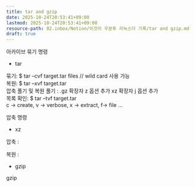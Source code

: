 ```yaml
---
title: tar and gzip
date: 2025-10-24T20:53:41+09:00
lastmod: 2025-10-24T20:53:41+09:00
resource-path: 02.inbox/Notion/이것이 우분투 리눅스다 기록/tar and gzip.md
draft: true
---
```

아카이브 묶기 명령

- tar

묶기: $ tar –cvf target.tar files // wild card 사용 가능  
복원: $ tar –xvf target.tar  
압축 풀기 및 복원 풀기 : .gz 확장자 z 옵션 추가 xz 확장자 j 옵션 추가  
목록 확인: $ tar –tvf target.tar  
c → create, v → verbose, x → extract, f→ file …  

  

  

압축 명령

- xz

압축 :

복원 :

- gzip

gzip